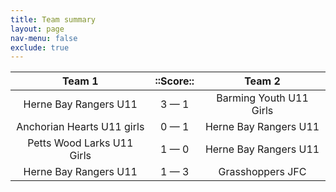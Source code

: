 ```yaml
---
title: Team summary
layout: page
nav-menu: false
exclude: true
---
```




|           Team 1           |  ::Score::  |         Team 2          |
|:--------------------------:|:-----------:|:-----------------------:|
|   Herne Bay Rangers U11    | 3 &mdash; 1 | Barming Youth U11 Girls |
| Anchorian Hearts U11 girls | 0 &mdash; 1 |  Herne Bay Rangers U11  |
| Petts Wood Larks U11 Girls | 1 &mdash; 0 |  Herne Bay Rangers U11  |
|   Herne Bay Rangers U11    | 1 &mdash; 3 |    Grasshoppers JFC     |

 <br /><br /><br />